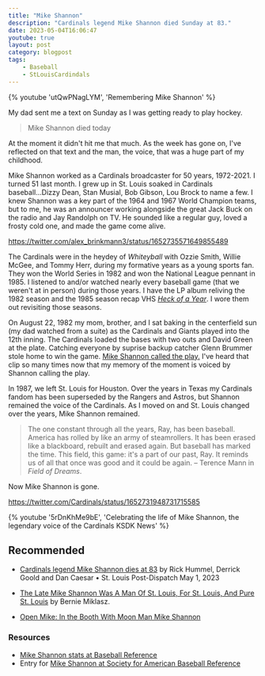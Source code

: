 ```yaml
---
title: "Mike Shannon"
description: "Cardinals legend Mike Shannon died Sunday at 83."
date: 2023-05-04T16:06:47
youtube: true
layout: post
category: blogpost
tags:
    - Baseball
    - StLouisCardindals
---
```


{% youtube 'utQwPNagLYM', 'Remembering Mike Shannon' %}

My dad sent me a text on Sunday as I was getting ready to play hockey. 

> Mike Shannon died today

At the moment it didn't hit me that much. As the week has gone on, I've reflected on that text and the man, the voice, that was a huge part of my childhood.

Mike Shannon worked as a Cardinals broadcaster for 50 years, 1972-2021. I turned 51 last month. I grew up in St. Louis soaked in Cardinals baseball...Dizzy Dean, Stan Musial, Bob Gibson, Lou Brock to name a few. I knew Shannon was a key part of the 1964 and 1967 World Champion teams, but to me, he was an announcer working alongside the great Jack Buck on the radio and Jay Randolph on TV. He sounded like a regular guy, loved a frosty cold one, and made the game come alive.

https://twitter.com/alex_brinkmann3/status/1652735571649855489

The Cardinals were in the heydey of _Whiteyball_ with Ozzie Smith, Willie McGee, and Tommy Herr, during my formative years as a young sports fan. They won the World Series in 1982 and won the National League pennant in 1985. I listened to and/or watched nearly every baseball game (that we weren't at in person) during those years. I have the LP album reliving the 1982 season and the 1985 season recap VHS [_Heck of a Year_](https://www.youtube.com/watch?v=JB3yeu4s4eQ). I wore them out revisiting those seasons.

On August 22, 1982 my mom, brother, and I sat baking in the centerfield sun (my dad watched from a suite) as the Cardinals and Giants played into the 12th inning. The Cardinals loaded the bases with two outs and David Green at the plate. Catching everyone by suprise backup catcher Glenn Brummer stole home to win the game. [Mike Shannon called the play.](https://youtu.be/CDT-BqwKbl0?t=759) I've heard that clip so many times now that my memory of the moment is voiced by Shannon calling the play.

In 1987, we left St. Louis for Houston. Over the years in Texas my Cardinals fandom has been superseded by the Rangers and Astros, but Shannon remained the voice of the Cardinals. As I moved on and St. Louis changed over the years, Mike Shannon remained.

>The one constant through all the years, Ray, has been baseball. America has rolled by like an army of steamrollers. It has been erased like a blackboard, rebuilt and erased again. But baseball has marked the time. This field, this game: it's a part of our past, Ray. It reminds us of all that once was good and it could be again. – Terence Mann in _Field of Dreams_.

Now Mike Shannon is gone.

https://twitter.com/Cardinals/status/1652731948731715585

{% youtube '5rDnKhMe9bE', 'Celebrating the life of Mike Shannon, the legendary voice of the Cardinals KSDK News' %}

## Recommended

- [Cardinals legend Mike Shannon dies at 83](https://www.stltoday.com/sports/baseball/professional/cardinals-legend-mike-shannon-dies-at-83/article_c5be4d98-e778-11ed-b0be-d75a0e1981c5.html) by Rick Hummel, Derrick Goold and Dan Caesar • St. Louis Post-Dispatch  May 1, 2023

- [The Late Mike Shannon Was A Man Of St. Louis, For St. Louis, And Pure St. Louis](https://www.scoopswithdannymac.com/bernie-the-late-mike-shannon-was-a-man-of-st-louis-for-st-louis-and-pure-st-louis/) by Bernie Miklasz.

- [Open Mike: In the Booth With Moon Man Mike Shannon](https://www.stlmag.com/news/sports/open-mike-shannon/)

### Resources
- [Mike Shannon stats at Baseball Reference](https://www.baseball-reference.com/players/s/shannmi01.shtml) 
- Entry for [Mike Shannon at Society for American Baseball Reference](https://sabr.org/bioproj/person/mike-shannon/)


